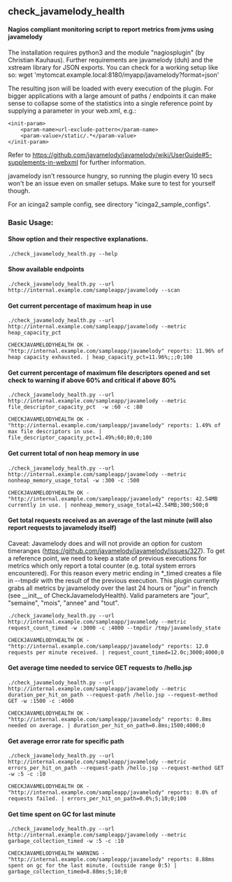 ## check_javamelody_health
#### Nagios compliant monitoring script to report metrics from jvms using javamelody

The installation requires python3 and the module "nagiosplugin" (by Christian Kauhaus). Further requirements are javamelody (duh) and the xstream library for JSON exports. You can check for a working setup like so:
    wget 'mytomcat.example.local:8180/myapp/javamelody?format=json' 

The resulting json will be loaded with every execution of the plugin. For bigger applications with a large amount of paths / endpoints it can make sense to collapse some of the statistics into a single reference point by supplying a parameter in your web.xml, e.g.:

	<init-param>
		<param-name>url-exclude-pattern</param-name>
		<param-value>/static/.*</param-value>
	</init-param>

Refer to https://github.com/javamelody/javamelody/wiki/UserGuide#5-supplements-in-webxml for further information.

javamelody isn't ressource hungry, so running the plugin every 10 secs won't be an issue even on smaller setups. Make sure to test for yourself though.

For an icinga2 sample config, see directory "icinga2_sample_configs".


### Basic Usage:

#### Show option and their respective explanations.

    ./check_javamelody_health.py --help

#### Show available endpoints

    ./check_javamelody_health.py --url http://internal.example.com/sampleapp/javamelody --scan

#### Get current percentage of maximum heap in use

    ./check_javamelody_health.py --url http://internal.example.com/sampleapp/javamelody --metric heap_capacity_pct
    
```text
CHECKJAVAMELODYHEALTH OK - "http://internal.example.com/sampleapp/javamelody" reports: 11.96% of heap capacity exhausted. | heap_capacity_pct=11.96%;;;0;100
```

#### Get current percentage of maximum file descriptors opened and set check to warning if above 60% and critical if above 80% 

    ./check_javamelody_health.py --url http://internal.example.com/sampleapp/javamelody --metric file_descriptor_capacity_pct  -w :60 -c :80

```text
CHECKJAVAMELODYHEALTH OK - "http://internal.example.com/sampleapp/javamelody" reports: 1.49% of max file descriptors in use. | file_descriptor_capacity_pct=1.49%;60;80;0;100
``` 

#### Get current total of non heap memory in use

    ./check_javamelody_health.py --url http://internal.example.com/sampleapp/javamelody --metric nonheap_memory_usage_total -w :300 -c :500
    
```text  
CHECKJAVAMELODYHEALTH OK - "http://internal.example.com/sampleapp/javamelody" reports: 42.54MB currently in use. | nonheap_memory_usage_total=42.54MB;300;500;0
```

#### Get total requests received as an average of the last minute (will also report requests to javamelody itself)
Caveat: Javamelody does and will not provide an option for custom timeranges (https://github.com/javamelody/javamelody/issues/327). To get a reference point, we need to keep a state of previous executions for metrics which only report a total counter (e.g. total system errors encountered). For this reason every metric ending in *_timed creates a file in --tmpdir with the result of the previous execution. This plugin currently grabs all metrics by javamelody over the last 24 hours or "jour" in french (see \_\_init\_\_ of CheckJavamelodyHealth). Valid parameters are "jour", "semaine", "mois", "annee" and "tout". 

    ./check_javamelody_health.py --url http://internal.example.com/sampleapp/javamelody --metric request_count_timed -w :3000 -c :4000 --tmpdir /tmp/javamelody_state

```text
CHECKJAVAMELODYHEALTH OK - "http://internal.example.com/sampleapp/javamelody" reports: 12.0 requests per minute received. | request_count_timed=12.0c;3000;4000;0
```

#### Get average time needed to service GET requests to /hello.jsp

    ./check_javamelody_health.py --url http://internal.example.com/sampleapp/javamelody --metric duration_per_hit_on_path --request-path /hello.jsp --request-method GET -w :1500 -c :4000

```text
CHECKJAVAMELODYHEALTH OK - "http://internal.example.com/sampleapp/javamelody" reports: 0.8ms needed on average. | duration_per_hit_on_path=0.8ms;1500;4000;0
```

#### Get average error rate for specific path

    ./check_javamelody_health.py --url http://internal.example.com/sampleapp/javamelody --metric errors_per_hit_on_path --request-path /hello.jsp --request-method GET -w :5 -c :10
    
```text
CHECKJAVAMELODYHEALTH OK - "http://internal.example.com/sampleapp/javamelody" reports: 0.0% of requests failed. | errors_per_hit_on_path=0.0%;5;10;0;100
```

#### Get time spent on GC for last minute 

    ./check_javamelody_health.py --url http://internal.example.com/sampleapp/javamelody --metric garbage_collection_timed -w :5 -c :10

```text
CHECKJAVAMELODYHEALTH WARNING - "http://internal.example.com/sampleapp/javamelody" reports: 8.88ms spent on gc for the last minute. (outside range 0:5) | garbage_collection_timed=8.88ms;5;10;0
```
